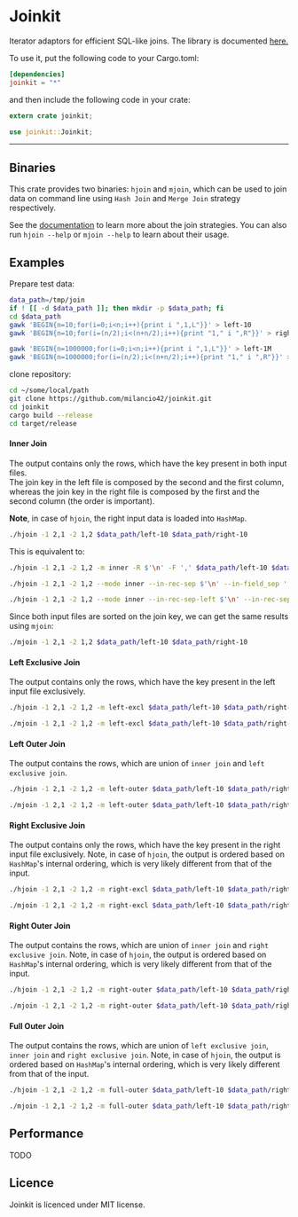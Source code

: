 # **Joinkit**

Iterator adaptors for efficient SQL-like joins.
The library is documented [here.](http://milancio42.github.io/joinkit)

To use it, put the following code to your Cargo.toml:
```toml
[dependencies]
joinkit = "*"
```
and then include the following code in your crate:
```rust
extern crate joinkit;

use joinkit::Joinkit;
```


----------
## **Binaries**

This crate provides two binaries: `hjoin` and `mjoin`, which can be used
to join data on command line using `Hash Join` and `Merge Join` strategy respectively. 

See the [documentation](http://milancio42.github.io/joinkit) to learn more about the join strategies.
You can also run `hjoin --help` or `mjoin --help` to learn about their usage.

## **Examples**

Prepare test data:
```bash
data_path=/tmp/join
if ! [[ -d $data_path ]]; then mkdir -p $data_path; fi
cd $data_path
gawk 'BEGIN{n=10;for(i=0;i<n;i++){print i ",1,L"}}' > left-10
gawk 'BEGIN{n=10;for(i=(n/2);i<(n+n/2);i++){print "1," i ",R"}}' > right-10

gawk 'BEGIN{n=1000000;for(i=0;i<n;i++){print i ",1,L"}}' > left-1M
gawk 'BEGIN{n=1000000;for(i=(n/2);i<(n+n/2);i++){print "1," i ",R"}}' > right-1M
```

clone repository:
```bash
cd ~/some/local/path
git clone https://github.com/milancio42/joinkit.git
cd joinkit
cargo build --release
cd target/release
```

#### **Inner Join**

The output contains only the rows, which have the key present in both input files.  
The join key in the left file is composed by the second and the first column, whereas the join key in the right file is composed by the first and the second column (the order is important).  

**Note**, in case of `hjoin`, the right input data is loaded into `HashMap`.
```bash
./hjoin -1 2,1 -2 1,2 $data_path/left-10 $data_path/right-10
```

This is equivalent to:

```bash
./hjoin -1 2,1 -2 1,2 -m inner -R $'\n' -F ',' $data_path/left-10 $data_path/right-10

./hjoin -1 2,1 -2 1,2 --mode inner --in-rec-sep $'\n' --in-field_sep ',' --out-rec-sep $'\n' --out-field-sep ',' $data_path/left-10 $data_path/right-10

./hjoin -1 2,1 -2 1,2 --mode inner --in-rec-sep-left $'\n' --in-rec-sep-right $'\n' --in-field_sep-left ',' --in-field_sep-right ',' --out-rec-sep $'\n' --out-field-sep ',' $data_path/left-10 $data_path/right-10
```

Since both input files are sorted on the join key, we can get the same results using `mjoin`:

```bash
./mjoin -1 2,1 -2 1,2 $data_path/left-10 $data_path/right-10
```

#### **Left Exclusive Join**

The output contains only the rows, which have the key present in the left
input file exclusively.

```bash
./hjoin -1 2,1 -2 1,2 -m left-excl $data_path/left-10 $data_path/right-10

./mjoin -1 2,1 -2 1,2 -m left-excl $data_path/left-10 $data_path/right-10
```

#### **Left Outer Join**

The output contains the rows, which are union of `inner join` and `left exclusive join`.

```bash
./hjoin -1 2,1 -2 1,2 -m left-outer $data_path/left-10 $data_path/right-10

./mjoin -1 2,1 -2 1,2 -m left-outer $data_path/left-10 $data_path/right-10
```

#### **Right Exclusive Join**

The output contains only the rows, which have the key present in the right
input file exclusively.
Note, in case of `hjoin`, the output is ordered based on `HashMap`'s internal
ordering, which is very likely different from that of the input.
```bash
./hjoin -1 2,1 -2 1,2 -m right-excl $data_path/left-10 $data_path/right-10

./mjoin -1 2,1 -2 1,2 -m right-excl $data_path/left-10 $data_path/right-10
```

#### **Right Outer Join**

The output contains the rows, which are union of `inner join` and `right exclusive join`.
Note, in case of `hjoin`, the output is ordered based on `HashMap`'s internal
ordering, which is very likely different from that of the input.

```bash
./hjoin -1 2,1 -2 1,2 -m right-outer $data_path/left-10 $data_path/right-10

./mjoin -1 2,1 -2 1,2 -m right-outer $data_path/left-10 $data_path/right-10
```

#### **Full Outer Join**

The output contains the rows, which are union of `left exclusive join`, `inner
join` and `right exclusive join`.
Note, in case of `hjoin`, the output is ordered based on `HashMap`'s internal
ordering, which is very likely different from that of the input.

```bash
./hjoin -1 2,1 -2 1,2 -m full-outer $data_path/left-10 $data_path/right-10

./mjoin -1 2,1 -2 1,2 -m full-outer $data_path/left-10 $data_path/right-10
```

## **Performance**
TODO

## **Licence**
Joinkit is licenced under MIT license.

